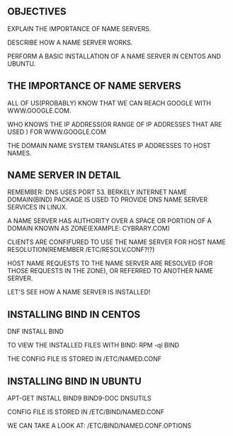 OBJECTIVES
--
EXPLAIN THE IMPORTANCE OF NAME SERVERS.

DESCRIBE HOW A NAME SERVER WORKS.

PERFORM A BASIC INSTALLATION OF A NAME SERVER IN CENTOS AND UBUNTU.

THE IMPORTANCE OF NAME SERVERS
--
ALL OF US(PROBABLY) KNOW THAT WE CAN REACH GOOGLE WITH WWW.GOOGLE.COM.

WHO KNOWS THE IP ADDRESS(OR RANGE OF IP ADDRESSES THAT ARE USED ) FOR WWW.GOOGLE.COM

THE DOMAIN NAME SYSTEM TRANSLATES IP ADDRESSES TO HOST NAMES.

NAME SERVER IN DETAIL
--
REMEMBER: DNS USES PORT 53.
BERKELY INTERNET NAME DOMAIN(BIND) PACKAGE IS USED TO PROVIDE DNS NAME SERVER SERVICES IN LINUX.

A NAME SERVER HAS AUTHORITY OVER A SPACE OR PORTION OF A DOMAIN KNOWN AS ZONE(EXAMPLE: CYBRARY.COM)

CLIENTS ARE CONFIFURED TO USE THE NAME SERVER FOR HOST NAME RESOLUTION(REMEMBER /ETC/RESOLV.CONF?!?)

HOST NAME REQUESTS TO THE NAME SERVER ARE RESOLVED (FOR THOSE REQUESTS IN THE ZONE), OR REFERRED TO ANOTHER NAME SERVER.

LET'S SEE HOW A NAME SERVER IS INSTALLED!

INSTALLING BIND IN CENTOS
--
DNF INSTALL BIND

TO VIEW THE INSTALLED FILES WITH BIND:
RPM -ql BIND

THE CONFIG FILE IS STORED IN /ETC/NAMED.CONF

INSTALLING BIND IN UBUNTU
--
APT-GET INSTALL BIND9 BIND9-DOC DNSUTILS

CONFIG FILE IS STORED IN /ETC/BIND/NAMED.CONF

WE CAN TAKE A LOOK AT:
/ETC/BIND/NAMED.CONF.OPTIONS



